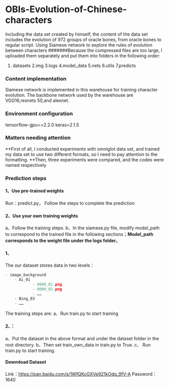 # OBIs-Evolution-of-Chinese-characters
Including the data set created by himself, the content of the data set includes the evolution of 972 groups of oracle bones, from oracle bones to regular script. Using Siamese network to explore the rules of evolution between characters
#######Because the compressed files are too large, I uploaded them separately and put them into folders in the following order:
1. datasets
2.img
3.logs
4.model_data
5.nets
6.utils
7.predicts

### Content implementation
Siamese network is implemented in this warehouse for training character evolution. The backbone network used by the warehouse are VGG16,resnets 50,and alexnet.

### Environment configuration
tensorflow-gpu==2.2.0
keras=2.1.5
### Matters needing attention
**First of all, I conducted experiments with omniglot data set, and trained my data set to use two different formats, so I need to pay attention to the formatting.
**Then, three experiments were compared, and the codes were named respectively

### Prediction steps
#### 1、Use pre-trained weights
Run：predict.py，
Follow the steps to complete the prediction
#### 2、Use your own training weights
a、Follow the training steps.
b、In the siamese.py file, modify model_path to correspond to the trained file in the following sections；**Model_path corresponds to the weight file under the logs folder**。


#### 1、
The our dataset stores data in two levels：
```python
- image_background
	- Ai_01
			- 0000_01.png
			- 0000_02.png
			- ……
	- Bing_03
	- ……
```
The training steps are:
a、Run train.py to start training
#### 2、：
a、Put the dataset in the above format and under the dataset folder in the root directory.
b、Then set train_own_data in train.py to True.
c、 Run train.py to start training.
####  Dowmload Dataset
Link：https://pan.baidu.com/s/1WfQKcGXVe921kOdq_9fV-A 
Password：1640 


